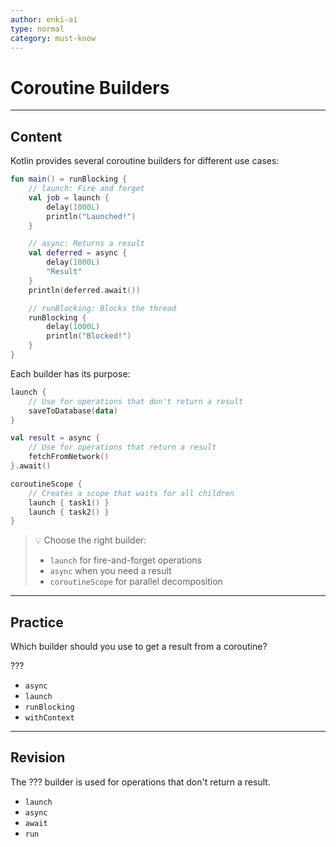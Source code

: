 ```yaml
---
author: enki-ai
type: normal
category: must-know
---
```


# Coroutine Builders

---
## Content

Kotlin provides several coroutine builders for different use cases:

```kotlin
fun main() = runBlocking {
    // launch: Fire and forget
    val job = launch {
        delay(1000L)
        println("Launched!")
    }

    // async: Returns a result
    val deferred = async {
        delay(1000L)
        "Result"
    }
    println(deferred.await())

    // runBlocking: Blocks the thread
    runBlocking {
        delay(1000L)
        println("Blocked!")
    }
}
```

Each builder has its purpose:
```kotlin
launch {
    // Use for operations that don't return a result
    saveToDatabase(data)
}

val result = async {
    // Use for operations that return a result
    fetchFromNetwork()
}.await()

coroutineScope {
    // Creates a scope that waits for all children
    launch { task1() }
    launch { task2() }
}
```

> 💡 Choose the right builder:
> - `launch` for fire-and-forget operations
> - `async` when you need a result
> - `coroutineScope` for parallel decomposition

---

## Practice

Which builder should you use to get a result from a coroutine?

???

- `async`
- `launch`
- `runBlocking`
- `withContext`

---

## Revision

The ??? builder is used for operations that don't return a result.

- `launch`
- `async`
- `await`
- `run`
